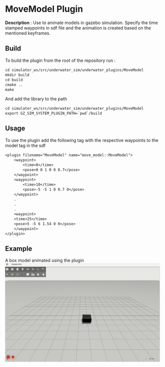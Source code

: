 # MoveModel Plugin 

**Description** : Use to animate models in gazebo simulation. Specify the time stamped waypoints in sdf file and the animation is created based on the mentioned keyframes. 

## Build

To build the plugin from the root of the repository run :

```
cd simulator_ws/src/underwater_sim/underwater_plugins/MoveModel
mkdir build
cd build
cmake ..
make
```
And add the library to the path 
```
cd simulator_ws/src/underwater_sim/underwater_plugins/MoveModel
export GZ_SIM_SYSTEM_PLUGIN_PATH=`pwd`/build
```

## Usage 

To use the plugin add the following tag with the respective waypoints to the model tag in the sdf

```
<plugin filename="MoveModel" name="move_model::MoveModel">
    <waypoint>
        <time>0</time>
        <pose>0 0 1 0 0 0.7</pose>
    </waypoint>
    <waypoint>
        <time>10</time>
        <pose>-5 -5 1 0 0.7 0</pose>
    </waypoint>
    .
    .
    .
    <waypoint>
    <time>25</time>
    <pose>5 -5 6 1.54 0 0</pose>
    </waypoint>
</plugin>
```

## Example

A box model animated using the plugin 
![](MoveModel/animated_box.gif)
